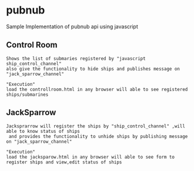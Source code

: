 # pubnub

Sample Implementation of pubnub api using javascript


## Control Room ##

    Shows the list of submaries registered by "javascript ship_control_channel"
    also give the functionality to hide ships and publishes message on "jack_sparrow_channel"
    
    "Execution"
    load the controllroom.html in any browser will able to see registered ships/submarines

 

## JackSparrow ##

    Jacksprarrow will register the ships by "ship_control_channel" ,will able to know status of ships
     and provides the functionality to unhide ships by publishing message on "jack_sparrow_channel"
    
    "Execution"
    load the jacksparow.html in any browser will able to see form to register ships and view,edit status of ships
